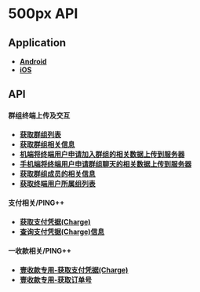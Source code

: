 # 500px API

## Application

- **[Android](https://github.com/birdcopy/Android-Birdcopy-Application)**
- **[iOS](https://github.com/birdcopy/IOS-BirdCopy-Application)**

## API

#### 群组终端上传及交互

- **[获取群组列表](https://github.com/birdcopy/BirdCopy-Web-Server/blob/master/API/group/ga_get_gp_list_from_tn.md)**
- **[获取群组相关信息](https://github.com/birdcopy/BirdCopy-Web-Server/blob/master/API/group/ga_get_gp_info_from_tn.md)**
- **[机端将终端用户申请加入群组的相关数据上传到服务器](https://github.com/birdcopy/BirdCopy-Web-Server/blob/master/API/group/ga_apply_member_from_tn.md)**
- **[手机端将终端用户申请群组聊天的相关数据上传到服务器](https://github.com/birdcopy/BirdCopy-Web-Server/blob/master/API/group/ga_apply_rcgp_from_tn.md)**
- **[获取群组成员的相关信息](https://github.com/birdcopy/BirdCopy-Web-Server/blob/master/API/group/ga_get_member_info_from_tn.md)**
- **[获取终端用户所属组列表](https://github.com/birdcopy/BirdCopy-Web-Server/blob/master/API/group/ga_get_member_gplist_from_tn.md)**

#### 支付相关/PING++

- **[获取支付凭据(Charge)](https://github.com/birdcopy/BirdCopy-Web-Server/blob/master/API/pay/pa_get_charge_from_tn.md)**
- **[查询支付凭据(Charge)信息](https://github.com/birdcopy/BirdCopy-Web-Server/blob/master/API/pay/pa_que_charge_from_tn.md)**


#### 一收款相关/PING++

- **[壹收款专用-获取支付凭据(Charge)](https://github.com/birdcopy/BirdCopy-Web-Server/blob/master/API/pay/pa_get_o_charge_from_tn.md)**
- **[壹收款专用-获取订单号](https://github.com/birdcopy/BirdCopy-Web-Server/blob/master/API/pay/pa_get_on_from_tn.md)**

